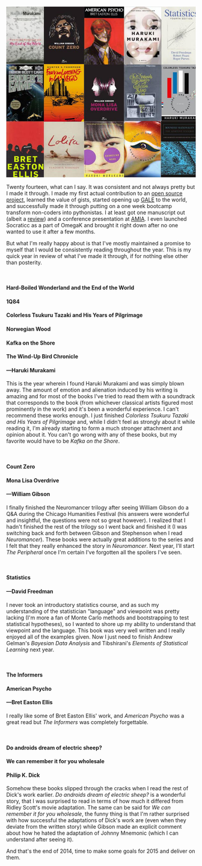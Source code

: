 <!-- 
.. title: 2014 Literature Round up
.. slug: 2014-literature-round-up
.. date: 2014-12-31 09:43:24 UTC-05:00
.. tags: book, review
.. category: 
.. link: 
.. description: 
.. type: text
-->

![book review](/images/2014_roundup_zpsff71df98.png)

<p>
Twenty fourteen, what can I say. It was consistent and not always pretty but I made it through. I made my first actual contribution to an <a href="http://github.com/python-visualization/folium/commits?author=adamrpah">open source project</a>, learned the value of gists, started opening up <a href="http://github.com/adamrpah/GALE">GALE</a> to the world, and successfully made it through putting on a one week bootcamp transform non-coders into pythonistas. I at least got one manuscript out (albeit a <a href="http://npcompleteheart.com/article/big-data-what-is-it-and-what-does-it-mean-for-card/">review</a>) and a conference presentation at <a href="http://npcompleteheart.com/article/unzipping-zip-codes-a-methodology-to-assign-de-ide/">AMIA</a>. I even launched Socraticc as a part of OmegaK and brought it right down after no one wanted to use it after a few months.
</p>

<!-- TEASER_END -->

<p>
But what I'm really happy about is that I've mostly maintained a promise to myself that I would be consistently reading throughout the year. This is my quick year in review of what I've made it through, if for nothing else other than posterity.
</p>

<br/>
<h4>Hard-Boiled Wonderland and the End of the World</h4>
<h4>1Q84</h4>
<h4>Colorless Tsukuru Tazaki and His Years of Pilgrimage</h4>
<h4>Norwegian Wood</h4>
<h4>Kafka on the Shore</h4>
<h4>The Wind-Up Bird Chronicle</h4>
<h4>&mdash;Haruki Murakami</h4>
<p>
This is the year wherein I found Haruki Murakami and was simply blown away. The amount of emotion and alienation induced by his writing is amazing and for most of the books I've tried to read them with a soundtrack that corresponds to the book (from whichever classical artists figured most prominently in the work) and it's been a wonderful experience. I can't recommend these works enough. I just finished <i>Colorless Tsukuru Tazaki and His Years of Pilgrimage</i> and, while I didn't feel as strongly about it while reading it, I'm already starting to form a much stronger attachment and opinion about it. You can't go wrong with any of these books, but my favorite would have to be <i>Kafka on the Shore</i>.
</p>

<br/>
<h4>Count Zero</h4>
<h4>Mona Lisa Overdrive</h4>
<h4>&mdash;William Gibson</h4>
<p>
I finally finished the Neuromancer trilogy after seeing William Gibson do a Q&A during the Chicago Humanities Festival (his answers were wonderful and insightful, the questions were not so great however). I realized that I hadn't finished the rest of the trilogy so I went back and finished it (I was switching back and forth between Gibson and Stephenson when I read <i>Neuromancer</i>). These books were actually great additions to the series and I felt that they really enhanced the story in <i>Neuromancer</i>. Next year, I'll start <i>The Peripheral</i> once I'm certain I've forgotten all the spoilers I've seen. 
</p>

<br/>
<h4>Statistics</h4>
<h4>&mdash;David Freedman</h4>
<p>
I never took an introductory statistics course, and as such my understanding of the statistician "language" and viewpoint was pretty lacking (I'm more a fan of Monte Carlo methods and bootstrapping to test statistical hypotheses), so I wanted to shore up my ability to understand that viewpoint and the language. This book was very well written and I really enjoyed all of the examples given. Now I just need to finish Andrew Gelman's <i>Bayesian Data Analysis</i> and Tibshirani's <i>Elements of Statistical Learning</i> next year.
</p>

<br/>
<h4>The Informers</h4>
<h4>American Psycho</h4>
<h4>&mdash;Bret Easton Ellis</h4>
<p>
I really like some of Bret Easton Ellis' work, and <i>American Psycho</i> was a great read but <i>The Informers</i> was completely forgettable. 
</p>

<br/>
<h4>Do androids dream of electric sheep?</h4>
<h4>We can remember it for you wholesale</h4>
<h4>Philip K. Dick</h4>
<p>
Somehow these books slipped through the cracks when I read the rest of Dick's work earlier. <i>Do androids dream of electric sheep?</i> is a wonderful story, that I was surprised to read in terms of how much it differed from Ridley Scott's movie adaptation. The same can be said for <i>We can remember it for you wholesale</i>, the funny thing is that I'm rather surprised with how successful the adaptations of Dick's work are (even when they deviate from the written story) while Gibson made an explicit comment about how he hated the adaptation of Johnny Mnemonic (which I can understand after seeing it).
</p>

<p>
And that's the end of 2014, time to make some goals for 2015 and deliver on them.
</p>
